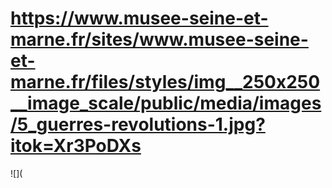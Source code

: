 # https://www.musee-seine-et-marne.fr/sites/www.musee-seine-et-marne.fr/files/styles/img__250x250__image_scale/public/media/images/5_guerres-revolutions-1.jpg?itok=Xr3PoDXs

![](
